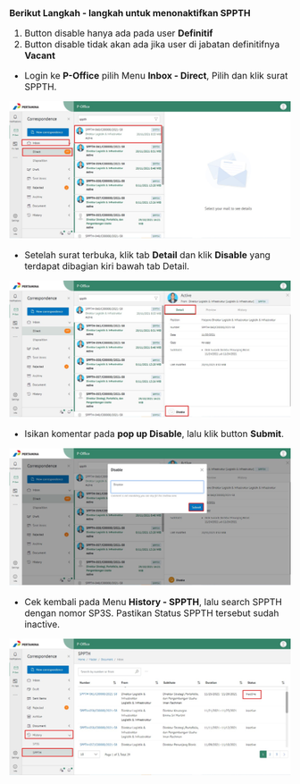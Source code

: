 <font size="3">


 **Berikut Langkah - langkah untuk menonaktifkan SPPTH**

1. Button disable hanya ada pada user **Definitif**
2. Button disable tidak akan ada jika user di jabatan definitifnya **Vacant**


- Login ke **P-Office** pilih Menu **Inbox - Direct**, Pilih dan klik surat SPPTH.


![gambar](FAQ/S1.jpg)

- Setelah surat terbuka, klik tab **Detail** dan klik **Disable** yang terdapat dibagian kiri bawah tab Detail.

![gambar](FAQ/S2.jpg)

- Isikan komentar pada **pop up Disable**, lalu klik button **Submit**.

![gambar](FAQ/S3.jpg)

- Cek kembali pada Menu **History - SPPTH**, lalu search SPPTH dengan nomor SP3S. Pastikan Status SPPTH tersebut sudah inactive.

![gambar](FAQ/S4.jpg)

<font size>